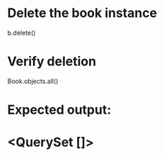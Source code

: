 # Delete the book instance
b.delete()

# Verify deletion
Book.objects.all()
# Expected output:
# <QuerySet []>
